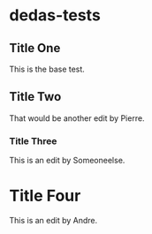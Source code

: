 dedas-tests
===========

## Title One
This is the base test.

## Title Two
That would be another edit by Pierre.

### Title Three
This is an edit by Someoneelse.

# Title Four
This is an edit by Andre.

